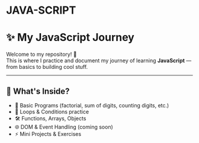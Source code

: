 ﻿# JAVA-SCRIPT
 # ✨ My JavaScript Journey

Welcome to my repository! 🚀  
This is where I practice and document my journey of learning **JavaScript** — from basics to building cool stuff.

---

## 📂 What's Inside?
- 🔢 Basic Programs (factorial, sum of digits, counting digits, etc.)  
- 🔄 Loops & Conditions practice  
- 🛠️ Functions, Arrays, Objects  
- 🌐 DOM & Event Handling (coming soon)  
- ⚡ Mini Projects & Exercises  

